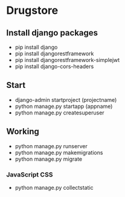 # Drugstore

## Install django packages
- pip install django
- pip install djangorestframework
- pip install djangorestframework-simplejwt
- pip install django-cors-headers


## Start
- django-admin startproject (projectname)
- python manage.py startapp (appname)
- python manage.py createsuperuser

## Working
- python manage.py runserver
- python manage.py makemigrations
- python manage.py migrate

### JavaScript CSS 
- python manage.py collectstatic
